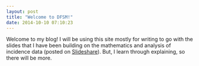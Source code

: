 ```yaml
---
layout: post
title: "Welcome to DFSM!"
date: 2014-10-10 07:10:23
---
```


Welcome to my blog!
I will be using this site mostly for writing to go with the slides that I have
been building on the mathematics and analysis of incidence data
(posted on [Slideshare](http://www.slideshare.net/BenjaminKeller/)).
But, I learn through explaining, so there will be more.
